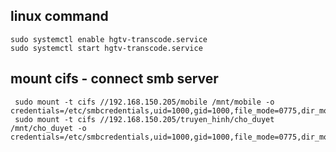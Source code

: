## linux command
    sudo systemctl enable hgtv-transcode.service
    sudo systemctl start hgtv-transcode.service
## mount cifs - connect smb server
     sudo mount -t cifs //192.168.150.205/mobile /mnt/mobile -o credentials=/etc/smbcredentials,uid=1000,gid=1000,file_mode=0775,dir_mode=0775,vers=2.0
     sudo mount -t cifs //192.168.150.205/truyen_hinh/cho_duyet /mnt/cho_duyet -o credentials=/etc/smbcredentials,uid=1000,gid=1000,file_mode=0775,dir_mode=0775,vers=2.0